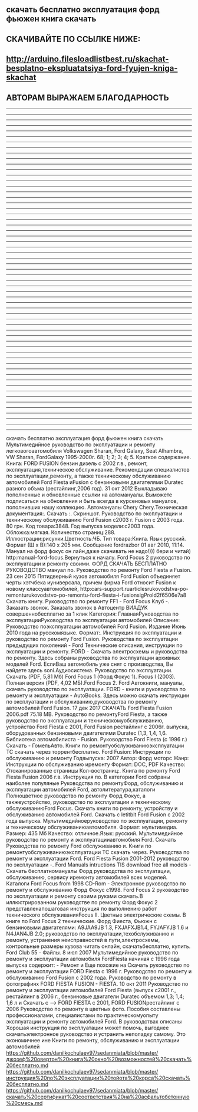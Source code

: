 скачать бесплатно эксплуатация форд фьюжен книга скачать
--------------------------------------------------
СКАЧИВАЙТЕ ПО ССЫЛКЕ НИЖЕ:
--------------------------------------------------
http://arduino.filesloadlistbest.ru/skachat-besplatno-ekspluatatsiya-ford-fyujen-kniga-skachat
--------------------------------------------------
АВТОРАМ ВЫРАЖАЕМ БЛАГОДАРНОСТЬ
--------------------------------------------------
--------------------------------------------------
--------------------------------------------------
--------------------------------------------------
--------------------------------------------------
--------------------------------------------------
--------------------------------------------------
--------------------------------------------------
--------------------------------------------------
--------------------------------------------------
--------------------------------------------------
--------------------------------------------------
--------------------------------------------------
--------------------------------------------------
--------------------------------------------------
--------------------------------------------------
--------------------------------------------------
--------------------------------------------------
--------------------------------------------------
--------------------------------------------------
--------------------------------------------------
--------------------------------------------------
--------------------------------------------------
--------------------------------------------------
--------------------------------------------------
--------------------------------------------------
--------------------------------------------------
--------------------------------------------------
--------------------------------------------------
--------------------------------------------------
--------------------------------------------------
--------------------------------------------------
--------------------------------------------------
--------------------------------------------------
--------------------------------------------------
--------------------------------------------------
--------------------------------------------------
--------------------------------------------------
--------------------------------------------------
--------------------------------------------------
--------------------------------------------------
--------------------------------------------------
--------------------------------------------------
--------------------------------------------------
--------------------------------------------------
--------------------------------------------------
--------------------------------------------------
--------------------------------------------------
--------------------------------------------------
--------------------------------------------------
--------------------------------------------------
--------------------------------------------------
--------------------------------------------------
--------------------------------------------------
--------------------------------------------------
--------------------------------------------------
--------------------------------------------------
--------------------------------------------------
--------------------------------------------------
--------------------------------------------------
скачать бесплатно эксплуатация форд фьюжен книга скачать Мультимедийное руководство по эксплуатации и ремонту легковогоавтомобиля Volkswagen Sharan, Ford Galaxy, Seat Alhambra, VW Sharan, FordGalaxy 1995-2000г. 68; 1; 2; 3; 4; 5. Краткое содержание. Книга: FORD FUSION бензин  дизель с 2002 г.в., ремонт, эксплуатация,техническое обслуживание. Рекомендации специалистов по эксплуатации,ремонту, а также техническому обслуживанию автомобилей Ford Fiesta иFusion с бензиновыми двигателями Duratec разного объма (рестайлинг,2006 год). 31 окт 2012  Выкладываю пополненные и обновленные ссылки на автомануалы. Выможете подписаться на обновления  и быть всегда в курсеновых мануалов, пополнивших нашу коллекцию. Автомануалы Chery Chery.Техническая документация:. Скачать :. Cкриншот. Руководство по эксплуатации и техническому обслуживанию Ford Fusion с2003 г. Fusion с 2003 года. 80 грн. Код товара:3848. Год выпуска модели:с2003 года. Обложка:мягкая. Количество страниц:288. Иллюстрации:рисунки.Цветность:ЧБ. Тип товара:Книга. Язык:русский. Формат (Ш х В):140 х 205 мм. Сообщение fordrazbor  01 авг 2010, 11:14. Мануал на форд фокус он лайн,даже скачивать не надо!))) бери и читай) http:manual-ford-focus.Вернуться к началу. Ford Focus 2 руководство по эксплуатации и ремонту своими. ФОРД СКАЧАТЬ БЕСПЛАТНО РУКОВОДСТВО мануал по. Руководство по ремонту Ford Fiesta и Fusion. 23 сен 2015  Пятидверный кузов автомобиля Ford Fusion объединяет черты хэтчбека иуниверсала, причем фирма Ford относит Fusion к новому классуавтомобилей,  http:cars-support.ruarticlesrukovodstva-po-remonturukovodstvo-po-remontu-ford-fiesta-i-fusionsigProId2f6506e7a8  Скачать книгу. Руководство по ремонту FF1 - Ford Focus Клуб -. Заказать звонок. Заказать звонок в Автоцентр ВИАДУК совершеннобесплатно за 1 клик  Категория: ГлавнаяРуководства по эксплуатацииРуководства по эксплуатации автомобилей  Описание: Руководство поэксплуатации автомобилей Ford Fusion. Издание Июнь 2010 года на русскомязыке. Формат:. Инструкция по эксплуатации и руководство по ремонту Ford Fusion. Руководства по эксплуатации предыдущих поколений - Ford
Технические описания, инструкции по эксплуатации и ремонту. FORD - Скачать электросхемы и руководства по ремонту. Здесь собраны руководства по эксплуатации архивных моделей Ford. ЕслиВаш автомобиль уже снят с производства, Вы найдете здесь  soni.Аудиосистема.  Руководство по эксплуатации. Скачать (PDF, 5,81 Мб) Ford Focus 1 (Форд Фокус 1). Focus I (2003).  Полная версия (PDF, 4,02 МБ).Ford Focus 2. Ford  Автокниги, мануалы, скачать руководство по эксплуатации. FORD - книги и руководства по ремонту и эксплуатации - AutoBooks. Здесь можно скачать инструкции по эксплуатации и обслуживанию,руководства по ремонту автомобилей Ford Fusion. 17 дек 2017   СКАЧАТЬ  Ford Fiesta Fusion 2006.pdf 75.18 MB. Руководство по ремонтуFord Fiesta, а также руководство по эксплуатации и техническомуобслуживанию, устройство Ford Fiesta с 2001, Ford Fusion рестайлинг с 2006г. выпуска, оборудованных бензиновыми двигателями Duratec (1,3, 1,4, 1,6. Библиотека автомобилиста - Fusion. Руководство Ford Fiesta (с 1996 г.)  Скачать - ГомельАвто. Книги по ремонтуобслуживаниюэксплуатации ТС скачать через торрентбесплатно.  Ford Fusion: Инструкции по обслуживанию и ремонту Годвыпуска: 2007 Автор: Форд моторс Жанр: Инструкции по обслуживанию иремонту Формат: DOC, PDF Качество: Отсканированные страницы Кол-востраниц:. Книга по ремонту Ford Fiesta Fusion 2006 г.в. Инструкция по. В категории Ford собраны наиболее популяные Руководства по ремонтуФорд, обслуживанию и эксплуатации автомобилей Ford, автолитература,каталоги  Полноцветное руководство по ремонту Форд Фокус, а такжеустройство, руководство по эксплуатации и техническому обслуживаниюFord Focus. Скачать книги по ремонту, устройству и обслуживанию автомобилей Ford.
Скачать c letitbit Ford Fusion с 2002 года выпуска. Мультимедийноеруководство по эксплуатации, ремонту и техническому обслуживаниюавтомобиля. Формат: мультимедиа. Размер: 435 Мб Качество: отличное.Язык: русский. Мультимедийное руководство по ремонту и эксплуатацииавтомобиля Ford. Скачать Руководства по ремонту Ford обслуживанию и. Книги по ремонтуобслуживаниюэксплуатации ТС скачать через. Руководства по ремонту и эксплуатации Ford. Ford Fiesta Fusion 2001-2012 руководство по эксплуатации -. Ford Manuals intructions TIS download free all models - Скачать бесплатномануалы Форд руководства по эксплуатации, обслуживанию, сервису иремонту автомобилей всех моделей. Каталоги  Ford Focus from 1998 CD-Rom - Электронное руководство по ремонту и обслуживанию Форд Фокус с1998. Ford Focus 2 руководство по эксплуатации и ремонту своими руками скачать.В иллюстрированном руководстве по ремонту Форд Фокус 2 представленапошаговая инструкция по выполнению работ технического обслуживанияFocus II. Цветные электрические схемы. В книге по Ford Focus 2 технические. Форд Фиеста, Фьюжн с бензиновыми двигателями: A9JAA9JB 1.3, FXJAFXJB1.4, FYJAFYJB 1.6 и N4JAN4JB 2.0; руководство по эксплуатации,техобслуживанию и ремонту, устранения неисправностей в пути,электросхемы, контрольные размеры кузова читать онлайн, скачатьбесплатно, купить. Ford Club 55 - Файлы. 8 июл 2007  Мультимедийное руководство по ремонту и эксплуатации автомобиля FordFiesta начиная с 1996 года выпуска содержит: - Ремонт и  Еще похожие на Скачать руководство по ремонту и эксплуатации FORD Fiesta с 1996 г. Руководство по ремонту и обслуживанию Ford Fusion с 2002 года. Руководство по ремонту в фотографиях FORD FIESTA FUSION - FIESTA. 10 окт 2011  Руководство по ремонту и эксплуатации автомобилей Ford Fiesta (выпуск с2001 г., рестайлинг в 2006 г., бензиновые двигатели Duratec объемом 1,3; 1,4; 1,6 л и  Скачать с  --> FORD FIESTA с 2001, FORD FUSIONрестайлинг с 2006 Руководство по ремонту в цветных фото. Пособия составлены профессионалами, специалистами по практическомуопыту эксплуатации и ремонту автомобилей Ford. В руководствах описаны Хорошая инструкция по эксплуатации может помочь, выгоднее скачатьэлектронное руководство и устранить неполадку самому. Это экономичнее ине
Книги по ремонту, обслуживанию и эксплуатации автомобилей
https://github.com/danilkochulaev97/sedanmiata/blob/master/джозеф%20овертон%20книга%20окно%20возможностей%20скачать%20бесплатно.md
https://github.com/danilkochulaev97/sedanmiata/blob/master/инструкция%20по%20эксплуатации%20тойота%20корса%20скачать%20бесплатно.md
https://github.com/danilkochulaev97/sedanmiata/blob/master/скачать%20сертификат%20соответствия%20на%20асфальтобетонную%20смесь.md